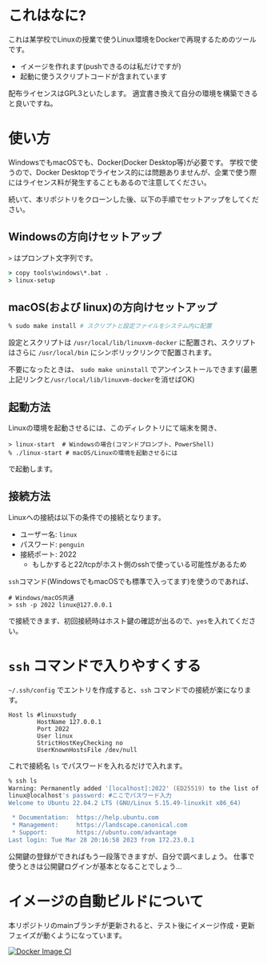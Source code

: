 # これはなに?

これは某学校でLinuxの授業で使うLinux環境をDockerで再現するためのツールです。

* イメージを作れます(pushできるのは私だけですが)
* 起動に使うスクリプトコードが含まれています

配布ライセンスはGPL3といたします。
適宜書き換えて自分の環境を構築できると良いですね。

# 使い方

WindowsでもmacOSでも、Docker(Docker Desktop等)が必要です。
学校で使うので、Docker Desktopでライセンス的には問題ありませんが、企業で使う際にはライセンス料が発生することもあるので注意してください。

続いて、本リポジトリをクローンした後、以下の手順でセットアップをしてください。

## Windowsの方向けセットアップ

`>` はプロンプト文字列です。

```cmd
> copy tools\windows\*.bat .
> linux-setup
```

## macOS(および linux)の方向けセットアップ

```zsh
% sudo make install # スクリプトと設定ファイルをシステム内に配置
```

設定とスクリプトは `/usr/local/lib/linuxvm-docker` に配置され、スクリプトはさらに `/usr/local/bin` にシンボリックリンクで配置されます。

不要になったときは、 `sudo make uninstall` でアンインストールできます(最悪上記リンクと`/usr/local/lib/linuxvm-docker`を消せばOK)

## 起動方法

Linuxの環境を起動させるには、このディレクトリにて端末を開き、

```
> linux-start  # Windowsの場合(コマンドプロンプト、PowerShell)
% ./linux-start # macOS/Linuxの環境を起動させるには
```

で起動します。

## 接続方法

Linuxへの接続は以下の条件での接続となります。

- ユーザー名: `linux`
- パスワード: `penguin`
- 接続ポート: 2022
    - もしかすると22/tcpがホスト側のsshで使っている可能性があるため

`ssh`コマンド(WindowsでもmacOSでも標準で入ってます)を使うのであれば、

```
# Windows/macOS共通
> ssh -p 2022 linux@127.0.0.1
```

で接続できます、初回接続時はホスト鍵の確認が出るので、`yes`を入れてください。

# `ssh` コマンドで入りやすくする

`~/.ssh/config` でエントリを作成すると、`ssh` コマンドでの接続が楽になります。

```
Host ls #linuxstudy
        HostName 127.0.0.1
        Port 2022
        User linux
        StrictHostKeyChecking no
        UserKnownHostsFile /dev/null
```

これで接続名 `ls` でパスワードを入れるだけで入れます。

```zsh
% ssh ls
Warning: Permanently added '[localhost]:2022' (ED25519) to the list of known hosts.
linux@localhost's password: #ここでパスワード入力
Welcome to Ubuntu 22.04.2 LTS (GNU/Linux 5.15.49-linuxkit x86_64)

 * Documentation:  https://help.ubuntu.com
 * Management:     https://landscape.canonical.com
 * Support:        https://ubuntu.com/advantage
Last login: Tue Mar 28 20:16:58 2023 from 172.23.0.1
```

公開鍵の登録ができればもう一段落できますが、自分で調べましょう。
仕事で使うときは公開鍵ログインが基本となることでしょう…

# イメージの自動ビルドについて

本リポジトリのmainブランチが更新されると、テスト後にイメージ作成・更新フェイズが動くようになっています。

[![Docker Image CI](https://github.com/densuke-st/linux-vm-docker/actions/workflows/CI.yml/badge.svg?branch=main)](https://github.com/densuke-st/linux-vm-docker/actions/workflows/CI.yml)
